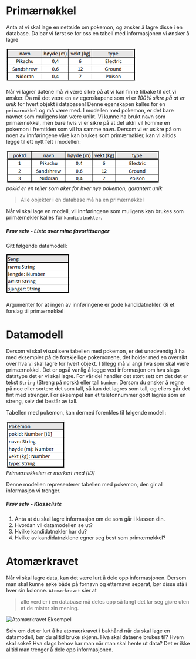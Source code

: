 # Primærnøkkel

Anta at vi skal lage en nettside om pokemon, og ønsker å lagre disse i en database. Da bør vi først se for oss en tabell med informasjonen vi ønsker å lagre

![Pokemon Database](./pokemon1.png)

Når vi lagrer datene må vi være sikre på at vi kan finne tilbake til det vi ønsker. Da må det være en av egenskapene som vi er *100% sikre på at er unik* for hvert objekt i databasen! Denne egenskapen kalles for en `primærnøkkel` og må være med. I modellen med pokemon, er det bare navnet som muligens kan være unikt. Vi kunne ha brukt navn som primærnøkkel, men bare hvis vi er sikre på at det aldri vil komme en pokemon i fremtiden som vil ha samme navn. Dersom vi er usikre på om noen av innføringene våre kan brukes som primærnøkler, kan vi alltids legge til ett nytt felt i modellen:

![Pokemon med id](./pokemon2.png)  
*pokId er en teller som øker for hver nye pokemon, garantert unik* 

> Alle objekter i en database må ha en primærnøkkel

Når vi skal lage en modell, vil innføringene som muligens kan brukes som primærnøkler kalles for `kandidatnøkler`.

##### Prøv selv - Liste over mine favorittsanger
Gitt følgende datamodell:

![Modell Sang](./modell1.png)

Argumenter for at ingen av innføringene er gode kandidatnøkler. Gi et forslag til primærnøkkel

# Datamodell

Dersom vi skal visualisere tabellen med pokemon, er det unødvendig å ha med eksempler på de forskjellige pokemonene, det holder med en oversikt over hva vi skal lagre for hvert objekt. I tillegg må vi angi hva som skal være primærnøkkel. Det er også vanlig å legge ved informasjon om hva slags datatype det er vi skal lagre. For vår del handler det stort sett om det det er tekst `String` (Streng på norsk) eller tall `Number`. Dersom du ønsker å regne på noe eller sortere det som tall, så kan det lagres som tall, og ellers går det fint med strenger. For eksempel kan et telefonnummer godt lagres som en streng, selv det består av tall. 

Tabellen med pokemon, kan dermed forenkles til følgende modell:

![Pokemon Datamodell](./pokemon3.png)  
*Primærnøkkelen er markert med [ID]*

Denne modellen representerer tabellen med pokemon, den gir all informasjon vi trenger.

##### Prøv selv - Klasseliste

1. Anta at du skal lagre informasjon om de som går i klassen din. 
2. Hvordan vil datamodellen se ut? 
3. Hvilke kandidatnøkler har du? 
4. Hvilke av kandidatnøklene egner seg best som primærnøkkel?


# Atomærkravet
Når vi skal lagre data, kan det være lurt å dele opp informasjonen. Dersom man skal kunne søke både på fornavn og etternavn separat, bør disse stå i hver sin kolonne. `Atomærkravet` sier at 

> alle verdier i en database må deles opp så langt det lar seg gjøre uten at de mister sin mening.

![Atomærkravet Eksempel](./atomær1.png)

Selv om det er lurt å ha atomærkravet i bakhånd når du skal lage en datamodell, bør du alltid bruke skjønn. Hva skal dataene brukes til? Hvem skal søke? Hva slags behov har man når man skal hente ut data? Det er ikke alltid man trenger å dele opp informasjonen.
